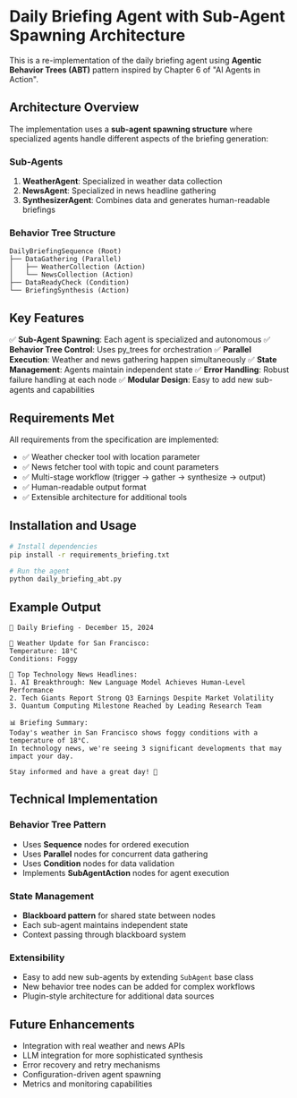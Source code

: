 # Daily Briefing Agent with Sub-Agent Spawning Architecture

This is a re-implementation of the daily briefing agent using **Agentic Behavior Trees (ABT)** pattern inspired by Chapter 6 of "AI Agents in Action".

## Architecture Overview

The implementation uses a **sub-agent spawning structure** where specialized agents handle different aspects of the briefing generation:

### Sub-Agents
1. **WeatherAgent**: Specialized in weather data collection
2. **NewsAgent**: Specialized in news headline gathering  
3. **SynthesizerAgent**: Combines data and generates human-readable briefings

### Behavior Tree Structure
```
DailyBriefingSequence (Root)
├── DataGathering (Parallel)
│   ├── WeatherCollection (Action)
│   └── NewsCollection (Action)
├── DataReadyCheck (Condition)
└── BriefingSynthesis (Action)
```

## Key Features

✅ **Sub-Agent Spawning**: Each agent is specialized and autonomous
✅ **Behavior Tree Control**: Uses py_trees for orchestration
✅ **Parallel Execution**: Weather and news gathering happen simultaneously
✅ **State Management**: Agents maintain independent state
✅ **Error Handling**: Robust failure handling at each node
✅ **Modular Design**: Easy to add new sub-agents and capabilities

## Requirements Met

All requirements from the specification are implemented:

- ✅ Weather checker tool with location parameter
- ✅ News fetcher tool with topic and count parameters
- ✅ Multi-stage workflow (trigger → gather → synthesize → output)
- ✅ Human-readable output format
- ✅ Extensible architecture for additional tools

## Installation and Usage

```bash
# Install dependencies
pip install -r requirements_briefing.txt

# Run the agent
python daily_briefing_abt.py
```

## Example Output

```
🌅 Daily Briefing - December 15, 2024

📍 Weather Update for San Francisco:
Temperature: 18°C
Conditions: Foggy

📰 Top Technology News Headlines:
1. AI Breakthrough: New Language Model Achieves Human-Level Performance
2. Tech Giants Report Strong Q3 Earnings Despite Market Volatility
3. Quantum Computing Milestone Reached by Leading Research Team

📊 Briefing Summary:
Today's weather in San Francisco shows foggy conditions with a temperature of 18°C. 
In technology news, we're seeing 3 significant developments that may impact your day.

Stay informed and have a great day! 🌟
```

## Technical Implementation

### Behavior Tree Pattern
- Uses **Sequence** nodes for ordered execution
- Uses **Parallel** nodes for concurrent data gathering
- Uses **Condition** nodes for data validation
- Implements **SubAgentAction** nodes for agent execution

### State Management
- **Blackboard pattern** for shared state between nodes
- Each sub-agent maintains independent state
- Context passing through blackboard system

### Extensibility
- Easy to add new sub-agents by extending `SubAgent` base class
- New behavior tree nodes can be added for complex workflows
- Plugin-style architecture for additional data sources

## Future Enhancements

- Integration with real weather and news APIs
- LLM integration for more sophisticated synthesis
- Error recovery and retry mechanisms
- Configuration-driven agent spawning
- Metrics and monitoring capabilities